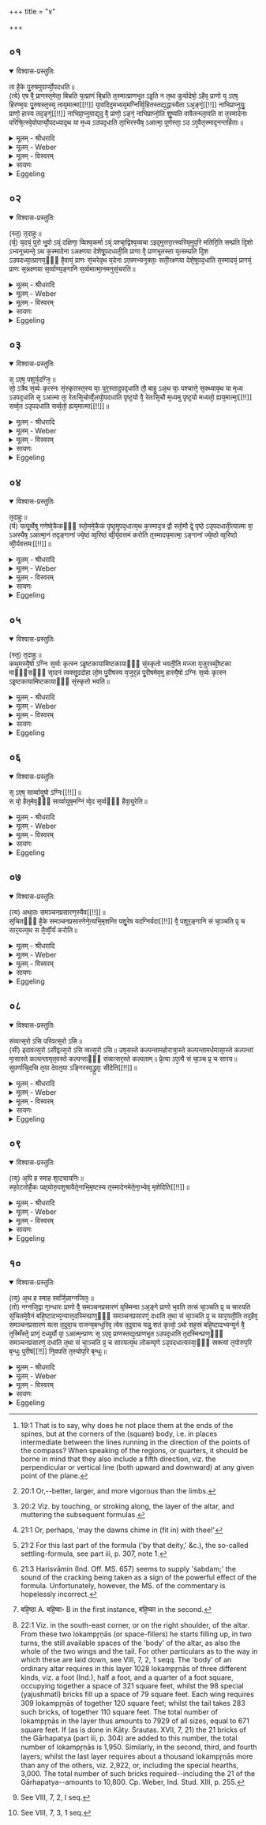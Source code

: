 +++
title = "४"

+++


## ०१


<details open><summary>विश्वास-प्रस्तुतिः</summary>

ता है᳘के पु᳘रुषमुपार्प्यो᳘पदधति॥  
(त्ये) एष वै᳘ प्राणस्त᳘मेता᳘ बिभ्रति य᳘त्प्राणं बि᳘भ्रति त᳘स्मात्प्राणभृ᳘त ऽइ᳘ति न त᳘था कुर्यादेषो᳘ ऽहैव᳘ प्राणो य᳘ ऽएष᳘ हिरण्म᳘यः पु᳘रुषस्त᳘स्य᳘ त्वय᳘मात्मा[[!!]] या᳘वदिद᳘मभ्यय᳘मग्निर्व्वि᳘हितस्तद्य᳘द्धास्यैता ऽअ᳘ङ्गं᳘[[!!]] नाभिप्राप्नुयुः᳘ प्राणो᳘ हास्य तद᳘ङ्गं᳘[[!!]] नाभिप्रा᳘प्नुयाद्य᳘दु वै᳘ प्राणो᳘ ऽङ्गं᳘ नाभिप्राप्नो᳘ति शु᳘ष्यति वावैतन्म्ला᳘यति वा त᳘स्मादेनाः परिश्रि᳘त्स्वे᳘वोपार्प्यो᳘पदध्याद᳘थ या म᳘ध्य ऽउपद᳘धाति ता᳘भिरस्यैष᳘ ऽआत्मा᳘ पूर्णस्ता᳘ ऽउ ऽए᳘वैत᳘स्माद᳘नन्तर्हिताः॥
</details>

<details><summary>मूलम् - श्रीधरादि</summary>

ता है᳘के पु᳘रुषमुपार्प्यो᳘पदधति॥  
(त्ये) एष वै᳘ प्राणस्त᳘मेता᳘ बिभ्रति य᳘त्प्राणं बि᳘भ्रति त᳘स्मात्प्राणभृ᳘त ऽइ᳘ति न त᳘था कुर्यादेषो᳘ ऽहैव᳘ प्राणो य᳘ ऽएष᳘ हिरण्म᳘यः पु᳘रुषस्त᳘स्य᳘ त्वय᳘मात्मा[[!!]] या᳘वदिद᳘मभ्यय᳘मग्निर्व्वि᳘हितस्तद्य᳘द्धास्यैता ऽअ᳘ङ्गं᳘[[!!]] नाभिप्राप्नुयुः᳘ प्राणो᳘ हास्य तद᳘ङ्गं᳘[[!!]] नाभिप्रा᳘प्नुयाद्य᳘दु वै᳘ प्राणो᳘ ऽङ्गं᳘ नाभिप्राप्नो᳘ति शु᳘ष्यति वावैतन्म्ला᳘यति वा त᳘स्मादेनाः परिश्रि᳘त्स्वे᳘वोपार्प्यो᳘पदध्याद᳘थ या म᳘ध्य ऽउपद᳘धाति ता᳘भिरस्यैष᳘ ऽआत्मा᳘ पूर्णस्ता᳘ ऽउ ऽए᳘वैत᳘स्माद᳘नन्तर्हिताः॥
</details>

<details><summary>मूलम् - Weber</summary>

ता है᳘के पु᳘रुषमुपार्प्यो᳘पदधति॥  
एष वै᳘ प्राणस्त᳘मेता᳘ बिभ्रति य᳘त्प्राणम् बि᳘भ्रति त᳘स्मात्प्राणभृ᳘त इ᳘ति न त᳘था कुर्यादेषो᳘ ऽहैव᳘ प्राणो य᳘ एष᳘ हिरण्म᳘यः पु᳘रुषस्त᳘स्य त्व᳘य᳘मात्मा या᳘वदिद᳘मभ्य᳘य᳘मग्निर्वि᳘हितस्तद्य᳘द्धास्यैता अ᳘ङ्गॗ नाभिप्राप्नुयुः᳘ प्राणो᳘ हास्य तॗद᳘ङ्गं नाभिप्रा᳘प्नुयाद्य᳘दु वै᳘ प्राणोॗ ऽङ्गं नाभिप्राप्नो᳘ति शु᳘ष्यति वा वै तन्म्ला᳘यति वा त᳘स्मादेनाः परिश्रि᳘त्स्वेॗवोपार्प्यो᳘पदध्याद᳘थ य: म᳘ध्य उपद᳘धाति ता᳘भिरस्यैष᳘ आत्मा᳘ पूर्णस्ता᳘ उ एॗवैत᳘स्माद᳘नन्तर्हिताः॥
</details>

<details><summary>मूलम् - विस्वरम्</summary>

ता हैके पुरुषमुपार्प्योपदधति । एष वै प्राणस्तमेता बिभ्रति । यत्प्राणं बिभ्रति- तस्मात्प्राणभृत इति । न तथा कुर्याद्- एषो ऽहैव प्राणो- य एष हिरण्मयः पुरुषः । तस्य त्वयमात्मा- यावदिदमभ्ययमग्निर्विहितः । तद्यद्धास्यैता अङ्गं नाभिप्राप्नुयुः- प्राणो हास्य तदङ्गं नाभिप्राप्नुयात् । यदु वै प्राणो ऽङ्गं नाभिप्राप्नोति- शुष्यति वावैतत्, म्लायति वा । तस्मादेनाः परिश्रित्स्वेवोपार्प्योपदध्यात् । अथ या मध्य ऽउपदधाति । ताभिरस्यैष आत्मा पूर्णः । ता उ ऽएवैतस्मादनन्तर्हिताः ॥ १ ॥ 
</details>

<details><summary>सायणः</summary>

अथ तासां पुरुषशिरसः समीपे प्रागादिदिक्षूपधानं पूर्वपक्षयति- **ता हैक**  इति । 'एके' शाखिनः 'ताः' प्राणभृतः 'पुरुषमुपार्प्य' उपहितं पुरुषशिरः प्राप्य तत्समीपे 'उपदधति' । **एष वै प्राणः**- इत्यादिना तदुपपादनम् । 'एषः' खलु पुरुषः 'प्राणः' प्राणात्मकः । "आत्मान्तर आत्मा प्राणः" इत्यादिश्रुतेः । 'तं' पुरुषात्मकम् 'प्राणम्' 'एताः' इष्टकाः 'बिभ्रति' धारयन्ति । ('यत्प्राणम्' इति प्रासन्ति) तदेव निषिध्य प्रकारान्तरेणाह- **न तथा कुर्यादेषो ऽहैवे**ति । 'यः' अयम् 'हिरण्मयः पुरुषः' उपहितः 'एषः' खलु प्राणात्मकः । तस्य पूर्वोक्तस्य शिरोरूपस्य पुरुषस्य 'अयम्' बुद्धिसान्निध्यमारूढः हिरण्मयः पुरुषः 'आत्मा' तत्र कारणमाह- **यावदिदमि**ति । यतो हेतोः 'इदम्' हिरण्मयपुरुषस्य स्वरूपम् 'अभि' लक्ष्य 'अयम्' चित्यः 'अग्निः' 'विहितः' उपहितः 'तत्' तथा सति 'यत्' यदि 'अस्य' चित्याग्निशरीरोपेतस्य हिरण्मयपुरुषस्य 'अङ्गम्' अवयवम् 'एताः' प्राणभृतः 'नाभिप्राप्नुयुः' न सम्बध्नीयुः । तर्हि प्राणभरणहेतूनां तासामसम्बन्धात् 'प्राणः' एव 'अस्य' हिरण्मयपुरुषस्य 'अङ्गम्' शरीरम् 'नाभिप्राप्नुयात्' । ततः को दोषः ? इति तत्राह- **यदु वा** इति । 'यत्' खलु 'अङ्गम्' 'प्राणः' न व्याप्नोति तत्काष्ठवच्छुष्कं म्लानं च भवतीत्यर्थः । तस्माद्धिरण्मयपुरुषस्याभिप्राप्तिर्यथा भवति तथोपदध्यादित्याह- **तस्मादि**ति । 'परिश्रित्सु' चतसृषु दिक्षु परिश्रयणार्थमुपहितासु शर्करासु 'एव उपार्प्य' परिक्रम्य हिरण्मयपुरुषप्राप्तिपर्यन्तम् 'एनाः' प्राणभृतः 'उपदध्यात्' । तथा चास्य कृत्स्नशरीरे प्राणव्याप्तिः सिध्यतीत्यर्थः ॥ 

नन्वेवं शरीरस्य प्राणव्याप्तावपि शरीरिणः पुरुषस्य प्राणव्याप्तिः कथमित्यत आह- **अथ या मध्य** इति । **ताभिरस्यैष आत्मा पूर्ण** इति । 'अस्य' चित्याग्निशरीरस्य 'एषः' हिरण्मयः पुरुषः 'आत्मा' 'ताभिः' मध्य उपहिताभिः प्राणभृद्भिः सम्बन्धात् प्राणेन 'पूर्णः' । कथमेतदित्यत आह- **ता उ एवैतस्मादि**ति । 'ताः' खलु मध्ये उपहिताः प्राणभृतः 'एतस्मात्' हिरण्मयपुरुषात् 'अनन्तर्हिताः' अव्यवहिताः सम्बद्धा एव यतो भवन्ति तत इत्यर्थः ॥ १ ॥ 
</details>

<details><summary>Eggeling</summary>

1. Now some lay down (these bricks) so as to be in contact with the (gold) man, for he is the vital air, and him these (bricks) sustain; and because they sustain (bhr̥) the vital air (prāṇa), therefore they are called 'Prāṇabhr̥taḥ.' Let him not do so: the vital air is indeed the same as that gold man, but this body of his extends to as far here as this fire (altar) has been marked out. Hence to whatever

limb of his these (breath-holders) were not to reach, that limb of his the vital air would not reach; and, to be sure, to whatever limb the vital air does not reach, that either dries up or withers away: let him therefore lay down these (bricks) so as to be in contact with the enclosing stones; and by those which he lays down in the middle this body of his is filled up, and they at least are not separated from him.
</details>


## ०२


<details open><summary>विश्वास-प्रस्तुतिः</summary>

(स्त᳘) त᳘दाहुः॥  
(र्य᳘) य᳘दयं᳘ पुरो भु᳘वो ऽयं᳘ दक्षिणा᳘ व्विश्व᳘कर्मा ऽयं᳘ पश्चा᳘द्विश्व᳘व्यचा ऽइद᳘मुत्तरा᳘त्स्वरिय᳘मुप᳘रि मतिरि᳘ति सम्प्रति दि᳘शो ऽभ्यनूच्यन्ते᳘ ऽथ क᳘स्मादेना ऽअक्ष्णया देशेषू᳘पदधाती᳘ति प्राणा वै᳘ प्राणभृ᳘तस्ता य᳘त्सम्प्रति दि᳘श ऽउपदध्या᳘त्प्रागय᳘ᳫँ᳘ है᳘वायं᳘ प्राणः सं᳘चरेद᳘थ य᳘देना ऽएवमभ्यनूक्ताः᳘ सती᳘रक्ष्णया देशे᳘षूपद᳘धाति त᳘स्मादयं᳘ प्रागयं᳘ प्राणः स᳘न्नक्ष्णया स᳘र्व्वाण्य᳘ङ्गानि स᳘र्व्वमात्मा᳘नमनुसं᳘चरति॥
</details>

<details><summary>मूलम् - श्रीधरादि</summary>

(स्त᳘) त᳘दाहुः॥  
(र्य᳘) य᳘दयं᳘ पुरो भु᳘वो ऽयं᳘ दक्षिणा᳘ व्विश्व᳘कर्मा ऽयं᳘ पश्चा᳘द्विश्व᳘व्यचा ऽइद᳘मुत्तरा᳘त्स्वरिय᳘मुप᳘रि मतिरि᳘ति सम्प्रति दि᳘शो ऽभ्यनूच्यन्ते᳘ ऽथ क᳘स्मादेना ऽअक्ष्णया देशेषू᳘पदधाती᳘ति प्राणा वै᳘ प्राणभृ᳘तस्ता य᳘त्सम्प्रति दि᳘श ऽउपदध्या᳘त्प्रागय᳘ᳫँ᳘ है᳘वायं᳘ प्राणः सं᳘चरेद᳘थ य᳘देना ऽएवमभ्यनूक्ताः᳘ सती᳘रक्ष्णया देशे᳘षूपद᳘धाति त᳘स्मादयं᳘ प्रागयं᳘ प्राणः स᳘न्नक्ष्णया स᳘र्व्वाण्य᳘ङ्गानि स᳘र्व्वमात्मा᳘नमनुसं᳘चरति॥
</details>

<details><summary>मूलम् - Weber</summary>

त᳘दाहुः॥  
य᳘दय᳘म् पुरो भु᳘वो ऽयं᳘ दक्षिणा᳘ विश्व᳘कर्माय᳘म् पश्चा᳘द्विश्व᳘व्यचा इद᳘मुत्तरात्स्वरिय᳘मुप᳘रि मतिरि᳘ति सम्प्रति दि᳘शो ऽभ्यनूच्यन्ते᳘ ऽथ क᳘स्मादेना अक्ष्णयादेशेषू᳘पदधाती᳘ति प्राणा वै᳘ प्राणभृ᳘तस्ता य᳘त्सम्प्रति दि᳘श उपदध्या᳘त्प्रागप᳘ᳫं᳘ हैॗवाय᳘म् प्राणः सं᳘चरेद᳘थ य᳘देना एवमभ्यनूक्ताः᳘ सती᳘रक्ष्णयादेशे᳘षूपद᳘धाति त᳘स्मादय᳘म् प्रागप᳘म् प्राणः स᳘न्नक्ष्णया स᳘र्वाण्यङ्गानि स᳘र्वमात्मा᳘नमनुसं᳘चरति॥
</details>

<details><summary>मूलम् - विस्वरम्</summary>

तदाहुः- यद् अयं पुरो भुवः । अयं दक्षिणा विश्वकर्मा । अयं पश्चाद्विश्वव्यचाः । इदमुत्तरात्स्वः । इयमुपरि मतिः, इति सम्प्रति दिशो ऽभ्यनूच्यन्ते । अथ कस्मादेना अक्ष्णया देशेषूपदधातीति । प्राणा वै प्राणभृतः । ता यत्सम्प्रति दिश उपदध्यात्- प्रागयं हैवायं प्राणः संचरेत् । अथ यदेना एवमभ्यनूक्ताः सतीरक्ष्णया देशेषूपदधाति- तस्मादयं प्रागयं प्राणः सन्नक्ष्णया सर्वाण्यङ्गानि, सर्वमात्मानमनुसंचरति ॥ २ ॥ 
</details>

<details><summary>सायणः</summary>

आग्नेयादिकोणदिग्भागेषु प्राणभृतां वक्ररीत्योपधानमाक्षिप्य समाधत्ते- **तदाहुर्यदयं पुरो भुव** इत्यादिना । 'सम्प्रति दिशः' सम्प्रतिपन्नाः प्रसिद्धाः प्रागादिपञ्चदिशः 'यत्' यदि ताः 'अभ्यनूच्यन्ते' प्रतिपाद्यन्ते 'अथ कस्मात्' कारणात् 'एनाः' प्राणभृतः 'अक्ष्णया' वक्रगत्या 'देशेषु' आग्नेयादिकोणेषु 'उपदधाति' इति । तथा च मन्त्रस्यासामर्थ्यप्रसङ्गः । 'प्राणा वै' इत्यादिपरिहारः । 'यत्' यदि 'ताः' प्राणभृतः 'सम्प्रति दिशः' प्रागादिमुख्यदिक्सम्बद्धा एव 'उपदध्यात्' । तर्ह्ययं शरीरमध्ये वर्तमानः 'प्राणः' 'प्रागयम्' ऊर्ध्वा ऽधोगतिरूपेणैव 'सञ्चरेत्' न पुनस्तिर्यग्गमनेन कृत्स्नदेहं व्याप्नुयात् । अत एतद्दोषपरिहाराय 'एवं' प्रागादिदिक्सम्बन्धितया 'अभ्यनूक्ताः सतीः' अपि यत् वक्रगत्या ऽऽग्नेयादिकोणेषूपदधाति 'तस्मात्' कारणात् 'अयं प्राणः' उच्छ्वासश्वासात्मना 'प्रागयम्' 'सन्' ऊर्ध्वाधोगतिको ऽपि वर्तमानः 'अक्ष्णया' वक्रगत्या 'सर्वाप्यङ्गानि' व्याप्नुवन् 'सर्वमात्मानम्' शरीरम् 'अनुसञ्चरति' सर्वतो व्याप्नोति ॥ २ ॥ 
</details>

<details><summary>Eggeling</summary>

2. Here now they say, 'Whereas in (the formulas) "This one, in front, the existent--this one, on the right, the all-worker--this one, behind, the all-embracer--this, on the left, heaven--this one, above, the mind"--they (these bricks) are defined as exactly opposite the quarters, why, then, does he lay down these (bricks) in sidelong places [^egg_67]?' Well, the Prāṇabhr̥taḥ are the vital airs; and if he were to place them exactly opposite the quarters, then this breath would only pass forward and backward; but inasmuch as he now lays down these (bricks) thus defined in sidelong places, therefore this breath, whilst being a backward and forward one, passes sideways along all the limbs and the whole body.

[^egg_67]: 19:1 That is to say, why does he not place them at the ends of the spines, but at the corners of the (square) body, i.e. in places intermediate between the lines running in the direction of the points of the compass? When speaking of the regions, or quarters, it should be borne in mind that they also include a fifth direction, viz. the perpendicular or vertical line (both upward and downward) at any given point of the plane.

</details>


## ०३


<details open><summary>विश्वास-प्रस्तुतिः</summary>

स᳘ ऽएष᳘ पशुर्य᳘दग्निः᳘॥  
सो᳘ ऽत्रैव स᳘र्व्वः कृत्स्नः सं᳘स्कृतस्त᳘स्य याः᳘ पुर᳘स्तादुपद᳘धाति तौ᳘ बाहू ऽअ᳘थ याः᳘ पश्चात्ते᳘ स᳘क्थ्याव᳘थ या म᳘ध्य ऽउपद᳘धाति स᳘ ऽआत्मा ता᳘ रेतःसि᳘चोर्व्वे᳘लयो᳘पदधाति पृष्ट᳘यो वै᳘ रेतःसि᳘चौ म᳘ध्यमु पृष्ट᳘यो मध्यतो᳘ ह्यय᳘मात्मा᳘[[!!]] सर्व्व᳘त ऽउ᳘पदधाति सर्व्व᳘तो᳘ ह्यय᳘मात्मा[[!!]]॥
</details>

<details><summary>मूलम् - श्रीधरादि</summary>

स᳘ ऽएष᳘ पशुर्य᳘दग्निः᳘॥  
सो᳘ ऽत्रैव स᳘र्व्वः कृत्स्नः सं᳘स्कृतस्त᳘स्य याः᳘ पुर᳘स्तादुपद᳘धाति तौ᳘ बाहू ऽअ᳘थ याः᳘ पश्चात्ते᳘ स᳘क्थ्याव᳘थ या म᳘ध्य ऽउपद᳘धाति स᳘ ऽआत्मा ता᳘ रेतःसि᳘चोर्व्वे᳘लयो᳘पदधाति पृष्ट᳘यो वै᳘ रेतःसि᳘चौ म᳘ध्यमु पृष्ट᳘यो मध्यतो᳘ ह्यय᳘मात्मा᳘[[!!]] सर्व्व᳘त ऽउ᳘पदधाति सर्व्व᳘तो᳘ ह्यय᳘मात्मा[[!!]]॥
</details>

<details><summary>मूलम् - Weber</summary>

स᳘ एष᳘ पशुर्य᳘दग्निः᳟॥  
सो᳘ ऽत्रैव स᳘र्वः कृत्स्नः स᳘ᳫं᳘स्कृतस्त᳘स्य याः᳘ पुर᳘स्तादुपद᳘धाति तौ᳘ बाहू अ᳘थ याः᳘ पश्चात्ते᳘ सक्थय्:!वथ या म᳘ध्य उपद᳘धाति स᳘ आत्मा ता᳘ रेतःसि᳘चोर्वे᳘लयो᳘पदधाति पृष्ट᳘यो वै᳘ रेतःसि᳘चौ म᳘ध्यमु पृष्ट᳘यो मध्यतो ह्य᳘य᳘मात्मा᳘ सर्व᳘त उ᳘पदधाति सर्व᳘तो ह्यय᳘मात्मा᳟॥
</details>

<details><summary>मूलम् - विस्वरम्</summary>

स एष पशुर्यदग्निः । सो ऽत्रैव सर्वः कृत्स्नः संस्कृतः । तस्य याः पुरस्तादुपदधाति- तौ बाहू । अथ याः पश्चात् ते सक्थ्यौ । अथ या मध्य ऽउपदधाति- स आत्मा । ता रेतःसिचोर्वेलयोपदधाति । पृष्टयो वै रेतःसिचौ । मध्यमु पृष्टयः । मध्यतो ह्ययमात्मा । सर्वत उपदधाति । सर्वतो ह्ययमात्मा ॥ ३ ॥ 
</details>

<details><summary>सायणः</summary>

प्राणभृदुपधानं पशुत्वसम्पत्त्या स्तौति- **स एष पशुरि**ति । चित्यो ऽग्निः- इति यत् 'स एष पशुः' 'सः' च 'अत्रैव' प्राणभृदुपधाने 'सर्वः' निरवशेषः 'कृत्स्नः' सम्पूर्णावयवः 'सस्कृतः' निष्पादितो भवति । पशुरूपतां सम्पादयति- **तस्य याः पुरस्तादि**ति । बाहुद्वय-पादद्वय-मध्यशरीरभेदेन पञ्चावयवात्मकः पशुः । अत्र च पूर्वदिश्युपहिताः प्राणभृतो 'बाहू' । 'पश्चाद्' उपहिताः प्राणभृतस्तु 'सक्थ्यौ' सक्थ्युपलक्षितौ पादौ । 'अथ या मध्ये' उपधीयन्ते 'स आत्मा' मध्यदेहः । स्थानविशेषसम्बन्धेनापि ताद्रूप्यं प्रतिपादयति- **रेतःसिचोर्वेलये**ति । एतदुक्तार्थम् । **सर्वतो ह्ययमात्मे**ति । सर्वाभिर्दिग्भिः परिच्छिन्नो ऽयं मध्यदेह इत्यर्थः ॥ ३ ॥ 
</details>

<details><summary>Eggeling</summary>

3. Now that Agni (the altar) is an animal, and (as such) he is even now made up whole and entire,--those (bricks) which he lays down in front are his fore-feet, and those behind are his thighs; and those

which he places in the middle are that body of his. He places these in the region of the two retaḥsic (bricks), for the retaḥsic are the ribs, and the ribs are the middle, and that body is in the middle (of the limbs). He places them all round, for that body extends all round.
</details>


## ०४


<details open><summary>विश्वास-प्रस्तुतिः</summary>

त᳘दाहुः॥  
(र्य) यत्पू᳘र्व्वेषु गणेष्वे᳘कैकᳫँ᳭ स्तो᳘ममे᳘कैकं पृष्ठ᳘मुपद᳘धात्य᳘थ क᳘स्माद᳘त्र द्वौ स्तो᳘मौ द्वे᳘ पृष्ठे ऽउ᳘पदधाती᳘त्यात्मा वा᳘ ऽअस्यैष᳘ ऽआत्मा᳘नं तद᳘ङ्गानां ज्ये᳘ष्ठं व्व᳘रिष्ठं व्वी᳘र्य᳘वत्तमं करोति त᳘स्मादय᳘मात्मा᳘ ऽङ्गानां ज्ये᳘ष्ठो व्व᳘रिष्ठो व्वी᳘र्यवत्तमः[[!!]]॥
</details>

<details><summary>मूलम् - श्रीधरादि</summary>

त᳘दाहुः॥  
(र्य) यत्पू᳘र्व्वेषु गणेष्वे᳘कैकᳫँ᳭ स्तो᳘ममे᳘कैकं पृष्ठ᳘मुपद᳘धात्य᳘थ क᳘स्माद᳘त्र द्वौ स्तो᳘मौ द्वे᳘ पृष्ठे ऽउ᳘पदधाती᳘त्यात्मा वा᳘ ऽअस्यैष᳘ ऽआत्मा᳘नं तद᳘ङ्गानां ज्ये᳘ष्ठं व्व᳘रिष्ठं व्वी᳘र्य᳘वत्तमं करोति त᳘स्मादय᳘मात्मा᳘ ऽङ्गानां ज्ये᳘ष्ठो व्व᳘रिष्ठो व्वी᳘र्यवत्तमः[[!!]]॥
</details>

<details><summary>मूलम् - Weber</summary>

त᳘दाहुः॥  
यत्पू᳘र्वेषु गणेष्वे᳘कैकᳫं स्तो᳘ममे᳘कैकम् पृष्ठ᳘मुपद᳘धात्य᳘थ क᳘स्माद᳘त्र द्वौ स्तो᳘मौ द्वे᳘ पृष्ठे उ᳘पदधाती᳘त्यात्मा वा᳘ अस्यैष᳘ आत्मा᳘नं तद᳘ङ्गानां ज्ये᳘ष्ठं व᳘रिष्ठं वीर्य᳘वत्तमं करोति त᳘स्मादय᳘मात्मा᳘ङ्गानां ज्येष्ठो व᳘रिष्ठो वीर्य᳘वत्तमः॥
</details>

<details><summary>मूलम् - विस्वरम्</summary>

तदाहुः- यत्पूर्वेषु गणेष्वेकैकं स्तोममेकैकं पृष्ठमुपदधाति । अथ कस्मादत्र द्वौ स्तोमौ, द्वे पृष्ठे उपदधातीति । आत्मा वा ऽअस्यैषः । आत्मानं तदङ्गानां ज्येष्ठं वरिष्ठं वीर्यवत्तमं करोति । तस्मादयमात्मा ऽङ्गानां ज्येष्ठो वरिष्ठो वीर्यवत्तमः ॥ ४ ॥ 
</details>

<details><summary>सायणः</summary>

अन्तिममन्त्रे स्तोमद्वयपृष्ठद्वयप्रतिपादनरूपस्य विशेषस्य प्रश्नपूर्वकं प्रयोजनं कथयति- **तदाहुरि**ति । 'तत्' तत्र प्राणभृद्विषये 'पूर्वेषु' प्रागादिदिक्षूपधेयेषु चतुर्षु मन्त्र 'गणेषु' त्रिवृदादिम् 'एकैकं-स्तोमम्' रथन्तरादिकम् 'एकैकं पृष्ठम्' उपदधाति । अत्रान्तिमे तु 'कस्मात्' कारणात्त्रिणवत्रयस्त्रिंशाविति स्तोमद्वयम्, शाक्वररैवते इति पृष्ठसामद्वयं च 'उपदधाति' इति प्रश्नः । **आत्मा वै** इति तस्योत्तरम् । 'अस्य' अग्नेः 'एषः' अन्तिमो गणः 'आत्मा वै' मध्यमशरीरं खलु 'तत्' तेन स्तोमपृष्ठयोर्द्वैगुण्येनाङ्गेभ्यः सकाशादङ्गिनम् 'आत्मानम्' मध्यदेहम् 'ज्येष्ठम्' प्रवृद्धतमम् 'वरिष्ठम्' वरतमम्, अत एव 'वीर्यवत्तमम्' बलवत्तममतिशयितसामर्थ्योपेतं च 'करोति' । **तस्मादयमि**ति । लोकप्रसिद्ध्या उक्तार्थनिगमनम् ॥ ४ ॥ 
</details>

<details><summary>Eggeling</summary>

4. Here now they say, 'Whereas in the first (four) sets he lays down a single stoma and a single pr̥shṭḥa each time, why, then, does he lay down here (in the centre) two stomas and two pr̥shṭḥas?' Well, this (central set) is his (Agni's) body: he thus makes the body (trunk) the best, the largest, the most vigorous of limbs [^egg_68]; whence that body is the best, the largest, and most vigorous of limbs.

[^egg_68]: 20:1 Or,--better, larger, and more vigorous than the limbs.

</details>


## ०५


<details open><summary>विश्वास-प्रस्तुतिः</summary>

(स्त᳘) त᳘दाहुः॥  
कथ᳘मस्यै᳘षो ऽग्निः स᳘र्व्वः कृत्स्न ऽइ᳘ष्टकायामिष्टकायाᳫँ᳭ सं᳘स्कृतो भवती᳘ति मज्जा य᳘जुरस्थी᳘ष्टका माᳫँ᳭सᳫँ᳭ सा᳘दनं त्वक्सू᳘ददोहा लो᳘म पु᳘रीषस्य य᳘जुर᳘न्नं पु᳘रीषमेव᳘मु हास्यै᳘षो ऽग्निः स᳘र्व्वः कृत्स्न ऽइ᳘ष्टकायामिष्टकायाᳫँ᳭ सं᳘स्कृतो भवति॥
</details>

<details><summary>मूलम् - श्रीधरादि</summary>

(स्त᳘) त᳘दाहुः॥  
कथ᳘मस्यै᳘षो ऽग्निः स᳘र्व्वः कृत्स्न ऽइ᳘ष्टकायामिष्टकायाᳫँ᳭ सं᳘स्कृतो भवती᳘ति मज्जा य᳘जुरस्थी᳘ष्टका माᳫँ᳭सᳫँ᳭ सा᳘दनं त्वक्सू᳘ददोहा लो᳘म पु᳘रीषस्य य᳘जुर᳘न्नं पु᳘रीषमेव᳘मु हास्यै᳘षो ऽग्निः स᳘र्व्वः कृत्स्न ऽइ᳘ष्टकायामिष्टकायाᳫँ᳭ सं᳘स्कृतो भवति॥
</details>

<details><summary>मूलम् - Weber</summary>

त᳘दाहुः॥  
कथ᳘मस्यैॗषो ऽग्निः स᳘र्वः कृत्स्न इ᳘ष्टकायामिष्टकायाᳫं स᳘ᳫं᳘स्कृतो भवती᳘ति मज्जा य᳘जुरस्थी᳘ष्टका मांसᳫं सा᳘दनं त्वक्सू᳘ददोहा लो᳘म पु᳘रीषस्य य᳘जुर᳘न्नम् पु᳘रीषमेव᳘मु हास्यैॗषो ऽग्निः स᳘र्वः कृत्स्न इ᳘ष्टकायामिष्टकायाᳫं स᳘ᳫं᳘स्कृतो भवति॥
</details>

<details><summary>मूलम् - विस्वरम्</summary>

तदाहुः- कथमस्यैषो ऽग्निः सर्वः कृत्स्न इष्टकायामिष्टकायां संस्कृतो भवतीति । मज्जा यजुः, अस्थीष्टका, मांसं सादनम्, त्वक् सूददोहाः, लोम पुरीषस्य यजुः, अन्नं पुरीषम्- एवम् हास्यैषो ऽग्निः सर्वः कृत्स्न इष्टकायामिष्टकायां संस्कृतो भवति ॥ ५ ॥ 
</details>

<details><summary>सायणः</summary>

प्रतीष्टकं कृत्स्नस्याग्नेः संस्कृतिं प्रश्नपूर्वकमुपपादयति- **तदाहुरि**ति । 'अस्य' यजमानस्य ॥ ५ ॥ 
</details>

<details><summary>Eggeling</summary>

5. Here now they say, 'How does that Agni of his become made up whole and entire in brick after brick?'--Well, the formula is the marrow, the brick the bone, the settling the flesh, the sūdadohas the skins, the formula of the purīsha (fillings of earth) the hair, and the purīsha the food: and thus indeed that Agni of his becomes made up whole and entire in brick after brick.
</details>


## ०६


<details open><summary>विश्वास-प्रस्तुतिः</summary>

स᳘ ऽएष᳘ सार्व्वायु᳘षो ऽग्निः[[!!]]॥  
स यो᳘ हैत᳘मेव᳘ᳫँ᳘ सार्व्वायुष᳘मग्निं व्वे᳘द स᳘र्व्वᳫँ᳭ हैवा᳘युरेति॥
</details>

<details><summary>मूलम् - श्रीधरादि</summary>

स᳘ ऽएष᳘ सार्व्वायु᳘षो ऽग्निः[[!!]]॥  
स यो᳘ हैत᳘मेव᳘ᳫँ᳘ सार्व्वायुष᳘मग्निं व्वे᳘द स᳘र्व्वᳫँ᳭ हैवा᳘युरेति॥
</details>

<details><summary>मूलम् - Weber</summary>

स᳘ एष᳘ सार्वायुॗषो ऽग्निः᳟॥  
स यो᳘ हैत᳘मेवᳫं सार्वायुष᳘मग्निं वे᳘द स᳘र्वᳫं हैवा᳘युरेति॥
</details>

<details><summary>मूलम् - विस्वरम्</summary>

स एष सार्वायुषो ऽग्निः । स यो हैतमेवं सार्वायुषमग्निं वेद । सर्वं हैवायुरेति ॥ ६ ॥ 
</details>

<details><summary>सायणः</summary>

स इति । 'स एषः' चित्यः 'अग्निः' 'सार्वायुषः' सर्वस्यापि यावज्जीवनं प्राणात्मत्वेन, यस्य स तथोक्तः । **स यो हैतमि**ति । तद्वेदितुः फलम् ॥ ६ ॥ 
</details>

<details><summary>Eggeling</summary>

6. That Agni is possessed of all vital power: verily, whosoever knows that Agni to be possessed of all vital power (āyus), attains his full measure of life (āyus).
</details>


## ०७


<details open><summary>विश्वास-प्रस्तुतिः</summary>

(त्य) अथा᳘तः समञ्चनप्रसारण᳘स्यैव[[!!]]॥  
सं᳘चितᳫँ᳭ है᳘के समञ्चनप्रसारणेने᳘त्यभि᳘मृशन्ति पशु᳘रेष यदग्निर्यदा[[!!]] वै᳘ पशुर᳘ङ्गानि सं चा᳘ञ्चति प्र᳘ च सार᳘यत्य᳘थ स तै᳘र्व्वी᳘र्यं करोति॥
</details>

<details><summary>मूलम् - श्रीधरादि</summary>

(त्य) अथा᳘तः समञ्चनप्रसारण᳘स्यैव[[!!]]॥  
सं᳘चितᳫँ᳭ है᳘के समञ्चनप्रसारणेने᳘त्यभि᳘मृशन्ति पशु᳘रेष यदग्निर्यदा[[!!]] वै᳘ पशुर᳘ङ्गानि सं चा᳘ञ्चति प्र᳘ च सार᳘यत्य᳘थ स तै᳘र्व्वी᳘र्यं करोति॥
</details>

<details><summary>मूलम् - Weber</summary>

अथा᳘तः समञ्चनप्रसारण᳘स्यैव᳟॥  
सं᳘चितᳫं है᳘के समञ्चनप्रसारणेने᳘त्यभि᳘मृशन्ति पशु᳘रेष य᳘दग्नि᳘र्यदा वै पशुर᳘ङ्गानि सं चा᳘ञ्चति प्र᳘ च सार᳘यत्य᳘थ स तैॗर्वीर्यं करोति॥
</details>

<details><summary>मूलम् - विस्वरम्</summary>

अथातः समञ्चनप्रसारणस्यैव । संचितं हैके समञ्चनप्रसारणेनेत्यभिमृशन्ति । पशुरेष यदग्निः । यदा वै पशुरङ्गानि सं चाञ्चति, प्र च सारयति- अथ तैर्वीर्यं करोति ॥ ७ ॥ 
</details>

<details><summary>सायणः</summary>

सुपर्णरूपस्य चित्याग्ने  'समञ्चनं' संकोचः 'प्रसारणम्' प्रस्तारस्तद्धेतुतया प्राणभृदुपधानं स्तोतुमुपक्रमते- **अथातः समञ्चनप्रसारणस्यैवे**ति । यतः पक्षिरूपस्य चित्याग्नेः पक्षसङ्कोचनरूपं समञ्चनम्, तत्प्रसारणं च; उभयमपि सम्पादयितव्यम् अतः कारणात्तदुभयस्य विचारः क्रियत इत्यर्थः । तत्रैकीयं मतमुपन्यस्यति- तं 'सञ्चितम्' अग्निम् 'समञ्चनप्रसारण'-प्रतिपादकेन 'इति' अनेन वक्षमाणमन्त्रेण 'अभिमृशन्ति' अभितः संस्पृशन्ति । समञ्चनप्रसारणयोर्वीर्यहेतुतया ऽवश्योत्पाद्यतामाह- **पशुरेष** इति । अग्नेः पशुरूपता प्रागुक्ता (श. प. ६ । २ । १ । १२ ।) । लोके हि 'पशुर्यदा' स्वकीयानि 'अङ्गानि' 'सम्' 'अञ्चति' 'प्र च सारयति' सङ्कुचितानि, प्रसारितानि च कर्तुं शक्नोतीत्यर्थः । 'अथ' अनन्तरमेव 'सः' पशुः 'तैः' समञ्चनप्रसारणोपेतैरङ्गैः 'वीर्यम्' स्वव्यापारं 'करोति' कर्तुं प्रभवति । अतो ऽग्निः पशुः- इति तस्यापि समञ्चनप्रसारणवत्त्वं सम्पादनीयम् ॥ ७ ॥ 
</details>

<details><summary>Eggeling</summary>

7. Now, then, as to the contraction and expansion (of the body). Now some cause the built (altar) in this way [^egg_69] to be possessed of (the power of) contraction and expansion: that Agni indeed is an animal;

[^egg_69]: 20:2 Viz. by touching, or stroking along, the layer of the altar, and muttering the subsequent formulas.

and when an animal contracts and expands its limbs, it develops strength by them.
</details>


## ०८


<details open><summary>विश्वास-प्रस्तुतिः</summary>

संव्वत्स᳘रो ऽसि परिवत्स᳘रो ऽसि॥  
(सी) इदावत्स᳘रो ऽसीद्वत्स᳘रो ऽसि व्वत्स᳘रो ऽसि॥ उष᳘सस्ते कल्पन्तामहोरात्रा᳘स्ते कल्पन्तामर्धमासा᳘स्ते कल्पन्तां मा᳘सास्ते कल्पन्तामृत᳘वस्ते कल्पन्ताᳫँ᳭ संव्वत्सर᳘स्ते कल्पताम्॥ प्रे᳘त्या ऽए᳘त्यै सं चा᳘ञ्च प्र᳘ च सारय॥ सुपर्णाचि᳘दसि त᳘या देवत᳘या ऽङ्गिरस्व᳘द्ध्रुवः᳘ सीदेति[[!!]]॥
</details>

<details><summary>मूलम् - श्रीधरादि</summary>

संव्वत्स᳘रो ऽसि परिवत्स᳘रो ऽसि॥  
(सी) इदावत्स᳘रो ऽसीद्वत्स᳘रो ऽसि व्वत्स᳘रो ऽसि॥ उष᳘सस्ते कल्पन्तामहोरात्रा᳘स्ते कल्पन्तामर्धमासा᳘स्ते कल्पन्तां मा᳘सास्ते कल्पन्तामृत᳘वस्ते कल्पन्ताᳫँ᳭ संव्वत्सर᳘स्ते कल्पताम्॥ प्रे᳘त्या ऽए᳘त्यै सं चा᳘ञ्च प्र᳘ च सारय॥ सुपर्णाचि᳘दसि त᳘या देवत᳘या ऽङ्गिरस्व᳘द्ध्रुवः᳘ सीदेति[[!!]]॥
</details>

<details><summary>मूलम् - Weber</summary>

संवत्सॗरो ऽसि परिवत्सॗरो ऽसि॥  
इदावत्सॗरो ऽसीद्वत्सॗरो ऽसि वत्सॗरो ऽसि उष᳘सस्ते कल्पन्तामहोरात्रा᳘स्ते कल्पन्तामर्धमासा᳘स्ते कल्पन्ताम् मा᳘सास्ते कल्पन्तामृत᳘वस्ते कल्पन्ताᳫं संवत्सर᳘स्ते कल्पताम् प्रे᳘त्या ए᳘त्यै सं चा᳘ञ्च प्र᳘ च सारय सुपर्णाचि᳘दसि त᳘या देवत᳘याङ्गिरस्व᳘द्ध्रुवः᳘ सीदे᳘ति॥
</details>

<details><summary>मूलम् - विस्वरम्</summary>

**"संवत्सरो ऽसि, परिवत्सरो ऽसि, इदावत्सरो ऽसि, इद्वत्सरो ऽसि, वत्सरो ऽसि । उषसस्ते कल्पन्ताम् । अहोरात्रास्ते कल्पन्ताम् । अर्धमासास्ते कल्पन्ताम् । मासास्ते कल्पन्ताम् । ऋतवस्ते कल्पन्ताम् । संवत्सरस्ते कल्पताम् । प्रेत्यै, एत्यै, सं चाञ्च । प्र च सारय । सुपर्णचिदसि तया देवतया ऽङ्गिरस्वद्ध्रुवः सीद"**- (वा० सं० २७ । ४५) इति ॥ ८ ॥ 
</details>

<details><summary>सायणः</summary>

अभिमर्शनमन्नम् 'इति'-शब्दनिर्दिष्टं पठन्ति- **संवत्सरो ऽसी**ति । संवत्सर-परिवत्सरादिशब्दाः प्रभवादिषु पञ्चसु वत्सरेषु सङ्केतिताः । हे अग्ने ! त्वम् 'संवत्सरो ऽसि' यथा संवत्सरादयः सम्पूर्णावयवाः; त्वमपि सम्पूर्णावयवत्वात्तद्रूपो ऽसीत्यर्थः । तथा च संवत्सराद्यात्मनः 'ते' तव अवयवभूताः 'उषसः' उषःकालाः 'कल्पन्ताम्' समर्था भवन्तु । अहानि च रात्रयश्च 'अहोरात्राः' "अहःसर्वैकदेश"- (पा. सू. ५ । ४ । ८७) इत्यादिना अच् समासान्तः । "रात्राह्नाहाः पुंसि"- (पा. सू. २ । ४ । २९) इति पुँल्लिङ्गता । अहोरात्रपक्षमासर्तुरूपास्त्वदीयावयवाः स्वस्वव्यापारसमर्था भवन्तु । तत्समुदायात्मकस्तद्रूपः 'संवत्सरः' च 'कल्पताम्' समर्थो भवतु । किमर्थमेषां सामर्थ्यमिति तत्राह- 'प्रेत्यै' प्रगमनाय सम्यग् 'अञ्च' । 'एत्यै' आगमनाय 'प्रसारय च' अवयवैः समञ्चनम्, प्रसारणं च कुर्वित्यर्थः । हे अग्ने ! त्वम् 'सुपर्णचिदसि' सुपर्णो गरुत्मान् तदाकृत्या चीयमानो भवसि । 'तया देवतया' इत्यादि गतम् । अग्नेरभिधेयत्वाद् 'ध्रुवः' इति पुँल्लिङ्गत्वम् ॥ ८ ॥ 
</details>

<details><summary>Eggeling</summary>

8. [Vāj. S. XXVII, 45] 'Thou art Saṁvatsara,--thou art Parivatsara,--thou art Idāvatsara,--thou art Idvatsara,--thou art Vatsara,--May thy dawns prosper [^egg_70]!--may thy days and nights prosper!--may thy half-months prosper!--may thy months prosper!--may thy seasons prosper!--may thy year prosper!--For going and coming contract and expand thyself!--Of Eagle-build thou art: by that deity, Aṅgiras-like, lie thou steady [^egg_71]!'

[^egg_70]: 21:1 Or, perhaps, 'may the dawns chime in (fit in) with thee!'

[^egg_71]: 21:2 For this last part of the formula ('by that deity,' &c.), the so-called settling-formula, see part iii, p. 307, note 1.

</details>


## ०९


<details open><summary>विश्वास-प्रस्तुतिः</summary>

(त्य᳘) अ᳘पि ह स्माह शा᳘ट्यायनिः॥  
स्फो᳘टतोर्है᳘कः पक्ष᳘योरु᳘पशुश्रावैते᳘नाभि᳘मृष्टस्य त᳘स्मादेनमेते᳘ना᳘भ्येव᳘ मृशेदिति[[!!]]॥
</details>

<details><summary>मूलम् - श्रीधरादि</summary>

(त्य᳘) अ᳘पि ह स्माह शा᳘ट्यायनिः॥  
स्फो᳘टतोर्है᳘कः पक्ष᳘योरु᳘पशुश्रावैते᳘नाभि᳘मृष्टस्य त᳘स्मादेनमेते᳘ना᳘भ्येव᳘ मृशेदिति[[!!]]॥
</details>

<details><summary>मूलम् - Weber</summary>

अ᳘पि ह स्माह शा᳘ट्यायनिः॥  
स्फो᳘टतोर्है᳘कः पक्ष᳘योरु᳘पशुश्रावैते᳘नाभि᳘मृष्टस्य त᳘स्मादेनमेते᳘नाॗभ्येव᳘ मृशेदि᳘ति॥
</details>

<details><summary>मूलम् - विस्वरम्</summary>

अपि ह स्माह शाट्यायनिः । स्फोटतोर्हैकः पक्षयोरुपशुश्राव- एतेनाभिमृष्टस्य । तस्मादेतेनाभ्येव मृशेदिति ॥ ९ ॥ 
</details>

<details><summary>सायणः</summary>

एतदेकीयं मतं शाट्यायनेरप्यभिमतमित्याह- **अपि ह स्माहे**ति । 'शाट्यायनिः' अप्येवमेव 'आह स्म' । स्फोटतोरित्यादि तद्वाक्यम्, “संवत्सरो ऽसि परिवत्सरो ऽसि" इत्यनेन मन्त्रेणाभिमृष्टस्य चित्यस्याग्नेः 'स्फोटतोः' स्फुटनस्वभावयोः वियति वीज्यमानत्वेन प्रकटीभावमापन्नयोः 'पक्षयोः' स्वरूपम् 'एकः' कश्चित्साधारणो जनः 'उपशुश्राव' अभिमर्शनजनितसामर्थ्योपेताविमौ पक्षाविति ज्ञातवान् । 'तस्मात्' कारणाद् 'एतेन'- एव मन्त्रेण 'एनम्' अग्निम् 'अभिमृशेत्' । 'इति'- शब्दः शाट्यायनिवाक्यपरिसमाप्तौ ॥ ९ ॥ 
</details>

<details><summary>Eggeling</summary>

9. Śāṭyāyani also once said, 'Some one heard (the sound) [^egg_72] of the cracking wings of the (altar)-when touched with this (formula): let him therefore by all means touch it therewith!'

[^egg_72]: 21:3 Harisvāmin (Ind. Off. MS. 657) seems to supply 'śabdam;' the sound of the cracking being taken as a sign of the powerful effect of the formula. Unfortunately, however, the MS. of the commentary is hopelessly incorrect.

</details>


## १०


<details open><summary>विश्वास-प्रस्तुतिः</summary>

(त्य᳘) अ᳘थ ह स्माह स्वर्जि᳘न्नाग्नजितः᳘॥  
(तो) नग्नजि᳘द्वा गा᳘न्धारः प्राणो वै᳘ समञ्चनप्रसारणं य᳘स्मिन्वा ऽअ᳘ङ्गे प्राणो भ᳘वति तत्सं चा᳘ञ्चति प्र᳘ च सारयति सं᳘चितमे᳘वैनं बहि᳘ष्टादभ्य᳘न्यात्त᳘दस्मिन्प्राण᳘ᳫँ᳘ समञ्चनप्रसारणं᳘ दधाति त᳘था सं चा᳘ञ्चति प्र᳘ च सार᳘यती᳘ति तद᳘हैव᳘ समञ्चनप्रसारणं यत्स त᳘दुवा᳘च राजन्य᳘बन्धुरिव᳘ त्वेव त᳘दुवाच यन्नु᳘ शतं कृत्वो᳘ ऽथो सह᳘स्रं बहि᳘ष्टादभ्यन्युर्न वै᳘ त᳘स्मिँस्ते᳘ प्राणं᳘ दध्युर्यो वा᳘ ऽआत्म᳘न्प्राणः स᳘ ऽएव᳘ प्राणस्तद्य᳘त्प्राणभृ᳘त ऽउपद᳘धाति त᳘दस्मिन्प्राण᳘ᳫँ᳘ समञ्चनप्रसारणं᳘ दधाति त᳘था सं चा᳘ञ्चति प्र᳘ च सारयत्य᳘थ लोकम्पृणे ऽउ᳘पदधात्यस्या᳘ᳫँ᳘ स्रक्त्यां त᳘योरुप᳘रि ब᳘न्धुः पुरीषं[[!!]] नि᳘वपति त᳘स्योप᳘रि ब᳘न्धुः॥
</details>

<details><summary>मूलम् - श्रीधरादि</summary>

(त्य᳘) अ᳘थ ह स्माह स्वर्जि᳘न्नाग्नजितः᳘॥  
(तो) नग्नजि᳘द्वा गा᳘न्धारः प्राणो वै᳘ समञ्चनप्रसारणं य᳘स्मिन्वा ऽअ᳘ङ्गे प्राणो भ᳘वति तत्सं चा᳘ञ्चति प्र᳘ च सारयति सं᳘चितमे᳘वैनं बहि᳘ष्टादभ्य᳘न्यात्त᳘दस्मिन्प्राण᳘ᳫँ᳘ समञ्चनप्रसारणं᳘ दधाति त᳘था सं चा᳘ञ्चति प्र᳘ च सार᳘यती᳘ति तद᳘हैव᳘ समञ्चनप्रसारणं यत्स त᳘दुवा᳘च राजन्य᳘बन्धुरिव᳘ त्वेव त᳘दुवाच यन्नु᳘ शतं कृत्वो᳘ ऽथो सह᳘स्रं बहि᳘ष्टादभ्यन्युर्न वै᳘ त᳘स्मिँस्ते᳘ प्राणं᳘ दध्युर्यो वा᳘ ऽआत्म᳘न्प्राणः स᳘ ऽएव᳘ प्राणस्तद्य᳘त्प्राणभृ᳘त ऽउपद᳘धाति त᳘दस्मिन्प्राण᳘ᳫँ᳘ समञ्चनप्रसारणं᳘ दधाति त᳘था सं चा᳘ञ्चति प्र᳘ च सारयत्य᳘थ लोकम्पृणे ऽउ᳘पदधात्यस्या᳘ᳫँ᳘ स्रक्त्यां त᳘योरुप᳘रि ब᳘न्धुः पुरीषं[[!!]] नि᳘वपति त᳘स्योप᳘रि ब᳘न्धुः॥
</details>

<details><summary>मूलम् - Weber</summary>

अ᳘थ ह स्माह स्वर्हि᳘न्नाग्नजितः᳟॥  
नग्नजि᳘द्वा गा᳘न्धारः प्राणो वै᳘ समञ्चनप्रसारणं य᳘स्मिन्वा अ᳘ङ्गे प्राणो भ᳘वति तत्सं चाञ्चति प्र᳘ च सारयति सं᳘चितमेॗवैनम् बहि᳘ष्टादभ्य᳘न्यात्त᳘दस्मिन्प्राण᳘ᳫं᳘ [^wbr_1] समञ्चनप्रसारणं᳘ दधाति त᳘था सं चा᳘ञ्चति प्र᳘ च सार᳘यती᳘ति तद᳘हैव᳘ समञ्चनप्रसारणं यत्स त᳘दुवा᳘च राजन्य᳘बन्धुरिवॗ त्वेव त᳘दुवाच यन्नु᳘ शतं कृत्वो᳘ ऽथो सह᳘स्रम् बहि᳘ष्टादभ्यन्युर्न वै᳘ त᳘स्मिंस्ते᳘ प्राणं᳘ दध्युर्यो वा᳘ आत्म᳘न्प्राणः स᳘ एव᳘ प्राणस्तद्य᳘त्प्राणभृ᳘त उपद᳘धाति त᳘दस्मिन्प्राण᳘ᳫं᳘ समञ्चनप्रसारणं᳘ दधाति त᳘था सं चा᳘ञ्चति प्र᳘ च सारयत्य᳘थ लोकम्पृणे उ᳘पदधात्यस्या᳘ᳫं᳘ स्रक्त्यां त᳘योरुप᳘रि ब᳘न्धुः पु᳘रीषं नि᳘वपति त᳘स्योप᳘रि ब᳘न्धुः॥  

[^wbr_1]: बहि᳘ष्ठा A. बहि᳘ष्वा॰ B in the first instance, बहि᳘ष्का in the second.

</details>

<details><summary>मूलम् - विस्वरम्</summary>

अथ ह स्माह स्वर्जिन्नाग्नजितो, नग्नजिद्वा गान्धारः । प्राणो वै समञ्चनप्रसारणम् । यस्मिन्वा ऽअङ्गे प्राणो भवति- तत्सं चाञ्चति, प्र च सारयति । संचितमेवैनं बहिष्टादभ्यन्यात् । तदस्मिन् प्राणं समञ्चनप्रसारणं दधाति । तथा सं चाञ्चति, प्र च सारयति- इति । तदहैव समञ्चनप्रसारणं- यत् स तदुवाच । राजन्यबन्धुरिव त्वेव तदुवाच । यन्तु शतं कृत्वो ऽथो सहस्रं बहिष्टादभ्यन्युः- न वै तस्मिंस्ते प्राणं दध्युः । यो वा ऽआत्मन्प्राणः- स एव प्राणः । तद्यत् प्राणभृत उपदधाति- तदस्मिन्प्राणं समञ्चनप्रसारणं दधाति । तथा सं चाञ्चति, प्र च सारयति । अथ लोकंपृणे ऽउपदधाति- अस्यां स्रक्त्याम् । तयोरुपरि बन्धुः । पुरीषं निवपति । तस्योपरि बन्धुः ॥ १० ॥ 

**इत्याहवनीयाग्निचित्यायां पञ्चचितिकायां प्रथमा चितिः ।** 
</details>

<details><summary>सायणः</summary>

पक्षान्तरमाह- **अथ ह स्माह स्वर्जिदि**ति । नग्नजितः पुत्रः 'स्वर्जित्'- नामा अथवा गन्धारेषु भवो नग्नजिदेव राजा वक्ष्यमाणपक्षस्य प्रवक्ता । **प्राणो वा** इत्यादि । 'प्राणः' एव हि समञ्चनप्रसारणात्मकः, तद्धेतुत्वात् । एतदेव तादात्म्यं प्रतिपादयति- **यस्मिन्वा** इति । 'यस्मिन्' खलु 'अङ्गे' 'प्राणो भवति' 'तत्' अङ्गम् 'समञ्चति' च 'प्रसारयति च' आकुञ्चनप्रसारणसमर्थं भवतीत्यर्थः । तथा सति 'सञ्चितमेवैनम्' अग्निम् 'बहिष्टाद्' बाह्यदेशादागत्य 'अभ्यन्यात्' पर्युच्छ्वासं कुर्यात् । 'तत्' तेन समञ्चनप्रसारणात्मकं 'प्राणम्' स्थापितवान् भवति । 'तथा' च सो ऽग्निः समञ्चनप्रसारणसमर्थो भवति, न पुनरुक्तमन्त्राभिमर्शनं कर्तव्यमिति, नाग्निजितस्य पक्ष उपन्यस्तः ॥ 

तमेतं दूषयति- **तदहैवे**ति । 'तत्' एव "संवत्सरो ऽसि"- इति मन्त्राभिमर्शनरूपमेव प्रागुक्तं 'समञ्चनप्रसारणम्' अनन्तरोक्तं न भवति; इत्येवकारार्थः । तत्र दूषणमाह- **यत्स तदुवाचे**ति । 'स' नाग्नजित् स्वर्जिद्वा 'यत्' प्रागुक्तवान्, एतदेवोद्घाटयति- **राजन्ये**ति । राजन्याधम इव यथा वक्ति तथा तदभ्यननरूपं समञ्चनप्रसारणमुक्तवान् । एतदेवोद्घाटयति- **यन्नु शतमि**ति । 'बहिष्टात्' बाह्यदेशादागत्य 'यन्नु' यमेव पदार्थम् शतवारं सहस्रवारं वा 'अभ्यन्युः' अभितः पर्युच्छ्वासभाजं कुर्युः जनाः । 'न' खलु 'तस्मिन्' पदार्थे ते 'प्राणम्' 'दध्युः' स्थापयेयुः, अतो ऽभ्यननेन यत्प्राणस्थापनं प्रागुदीरितं तदसङ्गतमित्यर्थः । ननु चित्याग्नेः पक्षपुच्छादावपि प्राणेन भवितव्यं तस्य क उपाय इत्यत आह- **यो वा आत्मन्नि**ति । 'यः' खलु आत्मनि चित्याग्नेर्मध्यदेहे 'प्राणः स एव' पक्षाद्यङ्गेष्वपि 'प्राणः' भवति । आत्मन्यपि प्राणसद्भावः कथमिति तत्राह- **तद्यत् प्राणभृत** इति । उक्तार्थमेतत् । लोकंपृणाख्ययोरिष्टकयोरुपधानं विधत्ते- **अथ लोकंपृणे** इति । अवशिष्टं स्थानं पृणाति पूरयति इति 'लोकंपृणा' ते 'अस्यां स्रक्त्यां' कोणे इत्यर्थः । उक्तं हि सूत्रकृता- "लोकंपृणा दक्षिणाꣳ सादध्यामध्यात्"- (का. श्रौ. सू. १७ । १२७) इति । ततः पुरीषनिवपनं विधत्ते- **पुरीषं निवपती**ति । छिद्रपूरणार्थः पांसुः 'पुरीषम्' । 'तयोः' लोकंपृणयोः 'तस्य' पुरीषनिवपनस्य च प्रतिपादको वाक्यशेष उपर्याम्नास्यते "अथ लोकंपृणामुपदधात्यसौ वा आदित्यो लोकंपृणा" इति (श. प. ८ । ७ । २ । १-१९) "अथ पुरीषं निवपति माꣳसं वै पुरीषम्"- (श. प. ८ । ७ । ३ । १) इत्यादिना च ॥ १० ॥
 
इति श्रीसायणाचार्यविरचिते माधवीये वेदार्थप्रकाशे माध्यन्दिनीयशतपथब्राह्मणभाष्ये अष्टमकाण्डे प्रथमे ऽध्याये चतुर्थं ब्राह्मणम् ॥ (८-१-४) ॥ 

वेदार्थस्य प्रकाशेन तमो हार्द्दं निवारयन् । 
पुमर्थांश्चतुरो देयाद्विद्यातीर्थमहेश्वरः ॥ १ ॥

ब्रह्माण्डं गोसहस्रं कनकहयतुलापूरुषौ स्वर्णगर्भं,
सप्ताब्धीन्पञ्च सीरींस्त्रिदशतरुलताधेनुसौवर्णभूमीः । 
रत्नोस्रां रुक्मवाजिद्विपमहितरथौ सायणिः सिङ्गणार्यो,
व्यश्राणीद्विश्वचक्रं प्रथितविधिमहाभूतयुक्तं घटं च ॥ 

धान्याद्रिं धन्यजन्मा तिलभवमतुलः स्वर्णजं वर्णमुख्यः,
कार्पासीयं कृपावान्गुडकृतमजडो राजतं राजपूज्यः ।
आज्योत्थं प्राज्यजन्मा लवणजमनृणः शार्करं चार्कतेजा,
रत्नाढ्यो रत्नरूपं गिरिमकृत मुदा पात्रसात्सिङ्गणार्यः ॥

इति श्रीमद्राजाधिराजपरमेश्वरवैदिकमार्गप्रवर्तकश्रीहरिहरमहाराजसाम्राज्यधुरन्धरेण सायणाचार्येण विरचिते माधवीये वेदार्थप्रकाशे माध्यन्दिनशतपथब्राह्मणभाष्ये ऽष्टमकाण्डे प्रथमो ऽध्यायः ॥ (८-१) ॥ 
</details>

<details><summary>Eggeling</summary>

10. And Svarjit Nāgnajita or Nagnajit, the Gāndhāra, once said, 'Contraction and expansion surely are the breath, for in whatever part of the body there is breath that it both contracts and expands; let him breathe upon it from outside when completely built: he thereby lays breath, the (power of) contraction and expansion, into it, and so it contracts and expands.' But indeed what he there said as to that contraction and expansion, it was only one of the princely order who said it; and assuredly were they to breathe upon it from outside a hundred times, or a thousand times, they could not lay breath into it. Whatever breath there is in the (main) body that alone is the breath: hence when he lays down the Prāṇabhr̥taḥ (breath-holders), he thereby lays breath, the (power of) contraction and expansion, into it; and so it contracts and expands. He then lays down two Lokampr̥ṇā (bricks) in that corner [^egg_73]: the meaning of them (will be explained) further on [^egg_74]. He throws loose earth (on the layer): the meaning of this (will be explained) further on [^egg_75].

[^egg_73]: 22:1 Viz. in the south-east corner, or on the right shoulder, of the altar. From these two lokampr̥ṇās (or space-fillers) he starts filling up, in two turns, the still available spaces of the 'body' of the altar, as also the whole of the two wings and the tail. For other particulars as to the way in which these are laid down, see VIII, 7, 2, 1 seqq. The 'body' of an ordinary altar requires in this layer 1028 lokampr̥ṇās of three different kinds, viz. a foot (Ind.), half a foot, and a quarter of a foot square, occupying together a space of 321 square feet, whilst the 98 special (yajushmatī) bricks fill up a space of 79 square feet. Each wing requires 309 lokampr̥ṇās of together 120 square feet; whilst the tail takes 283 such bricks, of together 110 square feet. The total number of lokampr̥ṇās in the layer thus amounts to 7929 of all sizes, equal to 671 square feet. If (as is done in Kāty. Śrautas. XVII, 7, 21) the 21 bricks of the Gārhapatya (part iii, p. 304) are added to this number, the total number of lokampr̥ṇās is 1,950. Similarly, in the second, third, and fourth layers; whilst the last layer requires about a thousand lokampr̥ṇās more than any of the others, viz. 2,922, or, including the special hearths, 3,000. The total number of such bricks required--including the 21 of the Gārhapatya--amounts to 10,800. Cp. Weber, Ind. Stud. XIII, p. 255.

[^egg_74]:  See VIII, 7, 2, I seq.

[^egg_75]: See VIII, 7, 3, 1 seq.
</details>


